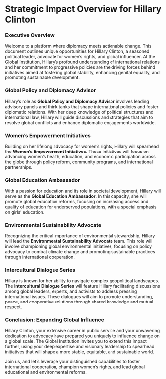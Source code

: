 # Strategic Impact Overview for Hillary Clinton

### **Executive Overview**
Welcome to a platform where diplomacy meets actionable change. This document outlines unique opportunities for Hillary Clinton, a seasoned political leader, advocate for women’s rights, and global influencer. At the Global Institution, Hillary’s profound understanding of international relations and her commitment to progressive policies are the driving forces behind initiatives aimed at fostering global stability, enhancing genital equality, and promoting sustainable development.

### **Global Policy and Diplomacy Advisor**
Hillary’s role as **Global Policy and Diplomacy Advisor** involves leading advisory panels and think tanks that shape international policies and foster diplomatic relations. With her deep knowledge of political structures and international law, Hillary will guide discussions and strategies that aim to resolve global conflicts and enhance diplomatic engagements worldwide.

### **Women’s Empowerment Initiatives**
Building on her lifelong advocacy for women’s rights, Hillary will spearhead the **Women’s Empowerment Initiatives**. These initiatives will focus on advancing women’s health, education, and economic participation across the globe through policy reform, community programs, and international partnerships.

### **Global Education Ambassador**
With a passion for education and its role in societal development, Hillary will serve as the **Global Education Ambassador**. In this capacity, she will promote global education reforms, focusing on increasing access and quality of education for underserved populations, with a special emphasis on girls’ education.

### **Environmental Sustainability Advocate**
Recognizing the critical importance of environmental stewardship, Hillary will lead the **Environmental Sustainability Advocate** team. This role will involve championing global environmental initiatives, focusing on policy advocacy to combat climate change and promoting sustainable practices through international cooperation.

### **Intercultural Dialogue Series**
Hillary is known for her ability to navigate complex geopolitical landscapes. The **Intercultural Dialogue Series** will feature Hillary facilitating discussions among global leaders, experts, and activists to address pressing international issues. These dialogues will aim to promote understanding, peace, and cooperative solutions through shared knowledge and mutual respect.

### **Conclusion: Expanding Global Influence**
Hillary Clinton, your extensive career in public service and your unwavering dedication to advocacy have prepared you uniquely to influence change on a global scale. The Global Institution invites you to extend this impact further, using your deep expertise and visionary leadership to spearhead initiatives that will shape a more stable, equitable, and sustainable world.

Join us, and let’s leverage your distinguished capabilities to foster international cooperation, champion women’s rights, and lead global educational and environmental reforms.
